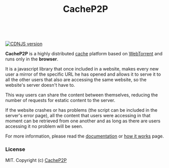 <h1 align="center">
  <br>
  <br>
  CacheP2P
  <br>
  <br>
</h1>

<br>

[![CDNJS version](https://img.shields.io/cdnjs/v/cachep2p.svg)](https://cdnjs.com/libraries/cachep2p)

**CacheP2P** is a highly distributed [cache](https://en.wikipedia.org/wiki/Cache_(computing)) platform based on [WebTorrent](https://webtorrent.io/) and runs only in the **browser**.

It is a javascript library that once included in a website, makes every new user a mirror of the specific URL he has opened and allows it to serve it to all the other users that also are accessing the same website, so the website's server doesn't have to. 

This way users can share the content between themselves, reducing the number of requests for estatic content to the server.

If the website crashes or has problems (the script can be included in the server's error page), all the content that users were accessing in that moment can be retrieved from one another and as long as there are users accessing it no problem will be seen.

For more information, please read the [documentation](http://www.cachep2p.com/documentation.html) or [how it works](http://www.cachep2p.com/api.html) page.

### License

MIT. Copyright (c) [CacheP2P](https://www.CacheP2P.com)
